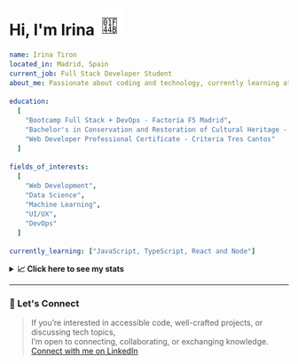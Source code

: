 <h1>Hi, I'm Irina <img src="./hand-emoji.svg" alt="Waving Hand" width="50" height="50"></h1>

```yaml
name: Irina Tiron
located_in: Madrid, Spain
current_job: Full Stack Developer Student
about_me: Passionate about coding and technology, currently learning at Factoría F5 in Madrid

education:
  [
    "Bootcamp Full Stack + DevOps - Factoría F5 Madrid",
    "Bachelor's in Conservation and Restoration of Cultural Heritage - ESCRBC Madrid",
    "Web Developer Professional Certificate - Criteria Tres Cantos"
  ]

fields_of_interests:
  [
    "Web Development",
    "Data Science",
    "Machine Learning",
    "UI/UX",
    "DevOps"
  ]
  
currently_learning: ["JavaScript, TypeScript, React and Node"]

```

<details>
  <summary><b>📈 Click here to see my stats</b></summary>

  ---
 
<!--START_SECTION:waka-->
**🐱 My GitHub Data** 

> 📦 166.7 kB Used in GitHub's Storage 
 > 
> 🏆 304 Contributions in the Year 2025
 > 
> 💼 Opted to Hire
 > 
> 📜 8 Public Repositories 
 > 
> 🔑 2 Private Repositories 
 > 
**I'm an Early 🐤** 

```text
🌞 Morning                298 commits         █████░░░░░░░░░░░░░░░░░░░░   19.95 % 
🌆 Daytime                912 commits         ███████████████░░░░░░░░░░   61.04 % 
🌃 Evening                244 commits         ████░░░░░░░░░░░░░░░░░░░░░   16.33 % 
🌙 Night                  40 commits          █░░░░░░░░░░░░░░░░░░░░░░░░   02.68 % 
```
📅 **I'm Most Productive on Wednesday** 

```text
Monday                   225 commits         ████░░░░░░░░░░░░░░░░░░░░░   15.06 % 
Tuesday                  320 commits         █████░░░░░░░░░░░░░░░░░░░░   21.42 % 
Wednesday                405 commits         ███████░░░░░░░░░░░░░░░░░░   27.11 % 
Thursday                 313 commits         █████░░░░░░░░░░░░░░░░░░░░   20.95 % 
Friday                   181 commits         ███░░░░░░░░░░░░░░░░░░░░░░   12.12 % 
Saturday                 4 commits           ░░░░░░░░░░░░░░░░░░░░░░░░░   00.27 % 
Sunday                   46 commits          █░░░░░░░░░░░░░░░░░░░░░░░░   03.08 % 
```


📊 **This Week I Spent My Time On** 

```text
🕑︎ Time Zone: Europe/Madrid

💬 Programming Languages: 
JavaScript               2 hrs 43 mins       ████████████████████░░░░░   79.38 % 
Bash                     30 mins             ████░░░░░░░░░░░░░░░░░░░░░   14.71 % 
HTML                     6 mins              █░░░░░░░░░░░░░░░░░░░░░░░░   02.97 % 
Git Config               4 mins              █░░░░░░░░░░░░░░░░░░░░░░░░   02.28 % 
JSON                     0 secs              ░░░░░░░░░░░░░░░░░░░░░░░░░   00.38 % 

🐱‍💻 Projects: 
Oceania-Butterflies-Backe1 hr 38 mins        ████████████░░░░░░░░░░░░░   47.98 % 
api-book                 59 mins             ███████░░░░░░░░░░░░░░░░░░   28.77 % 
Full-Stack-Mariposas-Ocea44 mins             █████░░░░░░░░░░░░░░░░░░░░   21.85 % 
polinizadores-mariposas-a2 mins              ░░░░░░░░░░░░░░░░░░░░░░░░░   01.41 % 
```

**I Mostly Code in JavaScript** 

```text
JavaScript               7 repos             ████████████░░░░░░░░░░░░░   50.00 % 
HTML                     3 repos             █████░░░░░░░░░░░░░░░░░░░░   21.43 % 
CSS                      2 repos             ████░░░░░░░░░░░░░░░░░░░░░   14.29 % 
TypeScript               2 repos             ████░░░░░░░░░░░░░░░░░░░░░   14.29 % 
```



**Timeline**

![Lines of Code chart](https://raw.githubusercontent.com/irinatiron/irinatiron/main/assets/bar_graph.png)


 Last Updated on 14/09/2025 06:27:08 UTC
<!--END_SECTION:waka-->

</details>

---

### 📎 Let's Connect

>If you’re interested in accessible code, well-crafted projects, or discussing tech topics,  
>I’m open to connecting, collaborating, or exchanging knowledge.  
>[Connect with me on LinkedIn](https://www.linkedin.com/in/irinatiron/)
